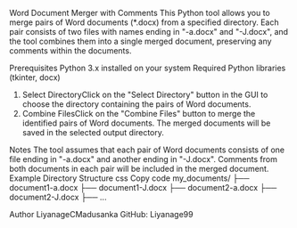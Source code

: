 Word Document Merger with Comments
This Python tool allows you to merge pairs of Word documents (*.docx) from a specified directory. Each pair consists of two files with names ending in "-a.docx" and "-J.docx", and the tool combines them into a single merged document, preserving any comments within the documents.

Prerequisites
Python 3.x installed on your system
Required Python libraries (tkinter, docx)

1) Select DirectoryClick on the "Select Directory" button in the GUI to choose the directory containing the pairs of Word documents.
2) Combine FilesClick on the "Combine Files" button to merge the identified pairs of Word documents. The merged documents will be saved in the selected output directory.

Notes
The tool assumes that each pair of Word documents consists of one file ending in "-a.docx" and another ending in "-J.docx".
Comments from both documents in each pair will be included in the merged document.
Example Directory Structure
css
Copy code
my_documents/
├── document1-a.docx
├── document1-J.docx
├── document2-a.docx
├── document2-J.docx
├── ...

Author
LiyanageCMadusanka
GitHub: Liyanage99
